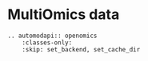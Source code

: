 # MultiOmics data

```{eval-rst}
.. automodapi:: openomics
    :classes-only:
    :skip: set_backend, set_cache_dir
```
